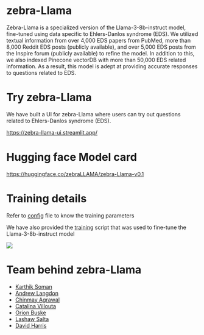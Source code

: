 # zebra-Llama

Zebra-Llama is a specialized version of the Llama-3-8b-instruct model, fine-tuned using data specific to Ehlers-Danlos syndrome (EDS). We utilized textual information from over 4,000 EDS papers from PubMed, more than 8,000 Reddit EDS posts (publicly available), and over 5,000 EDS posts from the Inspire forum (publicly available) to refine the model. In addition to this, we also indexed Pinecone vectorDB with more than 50,000 EDS related information. As a result, this model is adept at providing accurate responses to questions related to EDS. 

# Try zebra-Llama

We have built a UI for zebra-Llama where users can try out questions related to Ehlers-Danlos syndrome (EDS).

https://zebra-llama-ui.streamlit.app/

# Hugging face Model card

https://huggingface.co/zebraLLAMA/zebra-Llama-v0.1

# Training details

Refer to [config](https://github.com/karthiksoman/zebra-Llama/blob/main/code/finetuning/model_config.yaml) file to know the training parameters

We have also provided the [training](https://github.com/karthiksoman/zebra-Llama/blob/main/code/finetuning/train.py) script that was used to fine-tune the Llama-3-8b-instruct model

<img src="https://github.com/karthiksoman/zebra-Llama/assets/42702311/afacb5ac-1100-47d9-92f5-dbdf3ea0d5b6" style="max-height: 75px; max-width: 75px;" />

# Team behind zebra-Llama

- [Karthik Soman](https://github.com/karthiksoman)
- [Andrew Langdon](https://github.com/AndrewLngdn)
- [Chinmay Agrawal](https://github.com/ch1nmay7898)
- [Catalina Villouta](https://github.com/mcvillouta)
- [Orion Buske](https://github.com/buske)
- [Lashaw Salta](https://github.com/lashaws)
- [David Harris](https://github.com/d20rvafdln)
